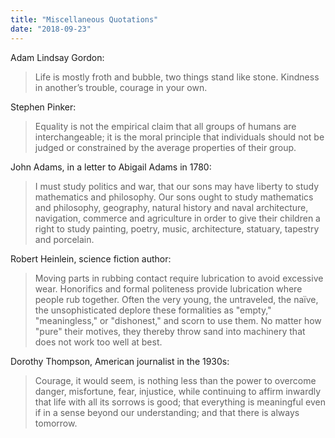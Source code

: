 ```yaml
---
title: "Miscellaneous Quotations"
date: "2018-09-23"
---
```


Adam Lindsay Gordon:

>Life is mostly froth and bubble, two things stand like stone.
>Kindness in another’s trouble, courage in your own.


Stephen Pinker:

>Equality is not the empirical claim that all groups of humans are
interchangeable; it is the moral principle that individuals should
not be judged or constrained by the average properties of their
group.

John Adams, in a letter to Abigail Adams in 1780:

>I must study politics and war, that our sons may have liberty to study
mathematics and philosophy. Our sons ought to study mathematics and
philosophy, geography, natural history and naval architecture,
navigation, commerce and agriculture in order to give their children a
right to study painting, poetry, music, architecture, statuary,
tapestry and porcelain.

Robert Heinlein, science fiction author:

>Moving parts in rubbing contact require lubrication to avoid excessive
wear. Honorifics and formal politeness provide lubrication where
people rub together. Often the very young, the untraveled, the naïve,
the unsophisticated deplore these formalities as "empty,"
"meaningless," or "dishonest," and scorn to use them. No matter how
"pure" their motives, they thereby throw sand into machinery that does
not work too well at best.

Dorothy Thompson, American journalist in the 1930s:

>Courage, it would seem, is nothing less than the power to overcome
danger, misfortune, fear, injustice, while continuing to affirm
inwardly that life with all its sorrows is good; that everything is
meaningful even if in a sense beyond our understanding; and that there
is always tomorrow.